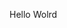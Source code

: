 Hello Wolrd


















































































































































































































































































































































































































































































































































































































































































































































































































































































































































































































































































































































































































































































































































































































































































































































































































































































































































































































































































































































































































































































































































































































































































































































































































































































































































































































































































































































































































































































































































































































































































































































































































































































